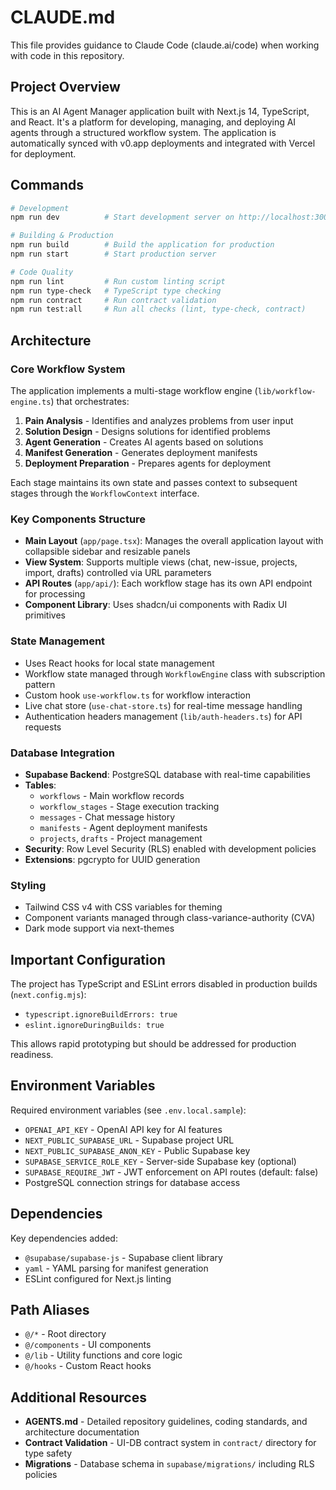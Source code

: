 # CLAUDE.md

This file provides guidance to Claude Code (claude.ai/code) when working with code in this repository.

## Project Overview

This is an AI Agent Manager application built with Next.js 14, TypeScript, and React. It's a platform for developing, managing, and deploying AI agents through a structured workflow system. The application is automatically synced with v0.app deployments and integrated with Vercel for deployment.

## Commands

```bash
# Development
npm run dev          # Start development server on http://localhost:3000

# Building & Production
npm run build        # Build the application for production
npm run start        # Start production server

# Code Quality
npm run lint         # Run custom linting script
npm run type-check   # TypeScript type checking
npm run contract     # Run contract validation
npm run test:all     # Run all checks (lint, type-check, contract)
```

## Architecture

### Core Workflow System
The application implements a multi-stage workflow engine (`lib/workflow-engine.ts`) that orchestrates:
1. **Pain Analysis** - Identifies and analyzes problems from user input
2. **Solution Design** - Designs solutions for identified problems
3. **Agent Generation** - Creates AI agents based on solutions
4. **Manifest Generation** - Generates deployment manifests
5. **Deployment Preparation** - Prepares agents for deployment

Each stage maintains its own state and passes context to subsequent stages through the `WorkflowContext` interface.

### Key Components Structure
- **Main Layout** (`app/page.tsx`): Manages the overall application layout with collapsible sidebar and resizable panels
- **View System**: Supports multiple views (chat, new-issue, projects, import, drafts) controlled via URL parameters
- **API Routes** (`app/api/`): Each workflow stage has its own API endpoint for processing
- **Component Library**: Uses shadcn/ui components with Radix UI primitives

### State Management
- Uses React hooks for local state management
- Workflow state managed through `WorkflowEngine` class with subscription pattern
- Custom hook `use-workflow.ts` for workflow interaction
- Live chat store (`use-chat-store.ts`) for real-time message handling
- Authentication headers management (`lib/auth-headers.ts`) for API requests

### Database Integration
- **Supabase Backend**: PostgreSQL database with real-time capabilities
- **Tables**:
  - `workflows` - Main workflow records
  - `workflow_stages` - Stage execution tracking
  - `messages` - Chat message history
  - `manifests` - Agent deployment manifests
  - `projects`, `drafts` - Project management
- **Security**: Row Level Security (RLS) enabled with development policies
- **Extensions**: pgcrypto for UUID generation

### Styling
- Tailwind CSS v4 with CSS variables for theming
- Component variants managed through class-variance-authority (CVA)
- Dark mode support via next-themes

## Important Configuration

The project has TypeScript and ESLint errors disabled in production builds (`next.config.mjs`):
- `typescript.ignoreBuildErrors: true`
- `eslint.ignoreDuringBuilds: true`

This allows rapid prototyping but should be addressed for production readiness.

## Environment Variables

Required environment variables (see `.env.local.sample`):
- `OPENAI_API_KEY` - OpenAI API key for AI features
- `NEXT_PUBLIC_SUPABASE_URL` - Supabase project URL
- `NEXT_PUBLIC_SUPABASE_ANON_KEY` - Public Supabase key
- `SUPABASE_SERVICE_ROLE_KEY` - Server-side Supabase key (optional)
- `SUPABASE_REQUIRE_JWT` - JWT enforcement on API routes (default: false)
- PostgreSQL connection strings for database access

## Dependencies

Key dependencies added:
- `@supabase/supabase-js` - Supabase client library
- `yaml` - YAML parsing for manifest generation
- ESLint configured for Next.js linting

## Path Aliases

- `@/*` - Root directory
- `@/components` - UI components
- `@/lib` - Utility functions and core logic
- `@/hooks` - Custom React hooks

## Additional Resources

- **AGENTS.md** - Detailed repository guidelines, coding standards, and architecture documentation
- **Contract Validation** - UI-DB contract system in `contract/` directory for type safety
- **Migrations** - Database schema in `supabase/migrations/` including RLS policies